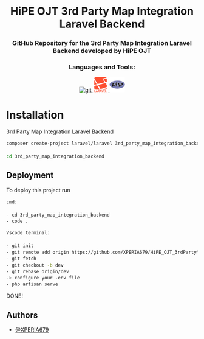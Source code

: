 <h1 align="center">HiPE OJT 3rd Party Map Integration Laravel Backend</h1>
<h3 align="center">GitHub Repository for the 3rd Party Map Integration Laravel Backend developed by HiPE OJT</h3>

<h3 align="center">Languages and Tools:</h3>
<p align="center"> <a href="https://git-scm.com/" target="_blank" rel="noreferrer"> <img src="https://www.vectorlogo.zone/logos/git-scm/git-scm-icon.svg" alt="git" width="40" height="40"/> </a> <a href="https://laravel.com/" target="_blank" rel="noreferrer"> <img src="https://raw.githubusercontent.com/devicons/devicon/master/icons/laravel/laravel-plain-wordmark.svg" alt="laravel" width="40" height="40"/> </a> <a href="https://www.php.net" target="_blank" rel="noreferrer"> <img src="https://raw.githubusercontent.com/devicons/devicon/master/icons/php/php-original.svg" alt="php" width="40" height="40"/> </a> </p>


# Installation

3rd Party Map Integration Laravel Backend


```bash
composer create-project laravel/laravel 3rd_party_map_integration_backend

cd 3rd_party_map_integration_backend
```
    
## Deployment

To deploy this project run
```bash
cmd:

- cd 3rd_party_map_integration_backend
- code .
```
```bash
Vscode terminal:

- git init
- git remote add origin https://github.com/XPERIA679/HiPE_OJT_3rdPartyMapIntegration-Backend
- git fetch
- git checkout -b dev
- git rebase origin/dev
-> configure your .env file
- php artisan serve
```
DONE!
## Authors

- [@XPERIA679](https://www.github.com/XPERIA679)
